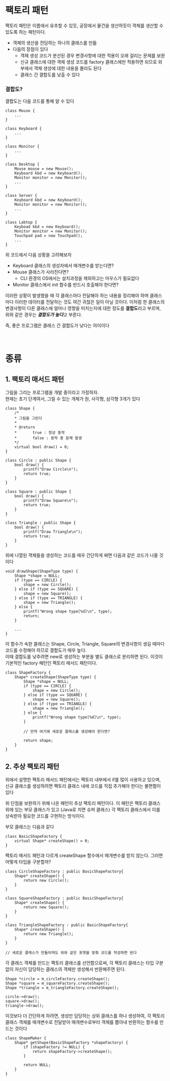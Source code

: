 # 팩토리 패턴
팩토리 패턴은 이름에서 유추할 수 있듯, 공장에서 물건을 생산하듯이 객체를 생산할 수 있도록 하는 패턴이다.

* 객체의 생산을 전담하는 하나의 클래스를 만듦
* 다음의 장점이 있다
  * 객체 생성 코드가 분산된 경우 변경사항에 대한 적용이 오래 걸리는 문제를 보완
  * 신규 클래스에 대한 객체 생성 코드를 factory 클래스에만 적용하면 되므로 외부에서 객체 생성에 대한 내용을 몰라도 된다
  * 클래스 간 결합도를 낮출 수 있다

### 결합도?
결합도는 다음 코드를 통해 알 수 있다

```
class Mouse {
    ...
}

class Keyboard {
    ...
}

class Monitor {
    ...
}

class Desktop {
    Mouse mouse = new Mouse();
    Keyboard kbd = new Keyboard();
    Monitor monitor = new Monitor();
    ...
}

class Server {
    Keyboard kbd = new Keyboard();
    Monitor monitor = new Monitor();
    ...
}

class Labtop {
    Keyboad kbd = new Keyboard();
    Monitor monitor = new Monitor();
    Touchpad pad = new Touchpad();
    ...
}

```
위 코드에서 다음 상황을 고려해보자
* Keyboard 클래스의 생성자에서 매개변수를 받는다면?
* Mouse 클래스가 사라진다면?
  * CLI 환경의 OS에서는 설치과정을 제외하고는 마우스가 필요없다
* Monitor 클래스에서 init 함수를 반드시 호출해야 한다면?

이러한 상황이 발생했을 때 각 클래스마다 전달해야 하는 내용을 정리해야 하며 클래스마다 이러한 데이터를 전달하는 것도 여간 귀찮은 일이 아닐 것이다. 이처럼 한 클래스의 변경사항이 다른 클래스에 얼마나 영향을 미치는지에 대한 정도를 **결합도**라고 부르며, 위와 같은 경우는 ***결합도가 높다***고 부른다.

즉, 좋은 프로그램은 클래스 간 결합도가 낮다는 의미이다
<br>
<br>
<br>

# 종류
## 1. 팩토리 매서드 패턴
그림을 그리는 프로그램을 개발 중이라고 가정하자.<br>
현재는 초기 단계여서, 그릴 수 있는 개체가 원, 사각형, 삼각형 3개가 있다
```
class Shape {
    /*
    * 그림을 그린다
    * 
    * @return
    * 		true : 정상 동작
    * 		false : 동작 중 문제 발생
    */
    virtual bool draw() = 0;
}

class Circle : public Shape {
    bool draw() {
        printf("Draw Circle\n");
        return true;
    }
}

class Square : public Shape {
    bool draw() {
        printf("Draw Square\n");
        return true;
    }
}

class Triangle : public Shape {
    bool draw() {
        printf("Draw Triangle\n");
        return true;
    }
}
```

위에 나열된 객체들을 생성하는 코드를 매우 간단하게 짜면 다음과 같은 코드가 나올 것이다

```
void drawShape(ShapeType type) {
    Shape *shape = NULL;
    if (type == CIRCLE) {
        shape = new Circle();
    } else if (type == SQUARE) {
        shape = new Square();
    } else if (type == TRIANGLE) {
        shape = new Triangle();
    } else {
        printf("Wrong shape type[%d]\n", type);
        return;
    }

    ...
}
```

이 함수가 속한 클래스는 Shape, Circle, Triangle, Square의 변경사항이 생길 때마다 코드를 수정해야 하므로 결합도가 매우 높다.<br>
이때 결합도를 낮추려면 new로 생성하는 부분을 별도 클래스로 분리하면 된다. 이것이 기본적인 factory 패턴인 팩토리 매서드 패턴이다.

```
class ShapeFactory {
    Shape* createShape(ShapeType type) {
        Shape *shape = NULL;
        if (type == CIRCLE) {
            shape = new Circle();
        } else if (type == SQUARE) {
            shape = new Square();
        } else if (type == TRIANGLE) {
            shape = new Triangle();
        } else {
            printf("Wrong shape type[%d]\n", type);
        }

        // 만약 여기에 새로운 클래스를 생성해야 한다면?

        return shape;
    }
}
```


## 2. 추상 팩토리 패턴
위에서 설명한 팩토리 매서드 패턴에서는 팩토리 내부에서 if를 많이 사용하고 있으며,<br>신규 클래스를 생성하려면 팩토리 클래스 내에 코드를 직접 추가해야 한다는 불편함이 있다

위 단점을 보완하기 위해 나온 패턴이 추상 팩토리 패턴이다. 이 패턴은 팩토리 클래스 위에 있는 부모 클래스가 있고 (Java로 치면 슈퍼 클래스) 각 팩토리 클래스에서 이를 상속받아 필요한 코드를 구현하는 방식이다.

부모 클래스는 다음과 같다

```
class BasicShapeFactory {
    virtual Shape* createShape() = 0;
}
```

팩토리 매서드 패턴과 다르게 createShape 함수에서 매개변수를 받지 않는다. 그러면 어떻게 타입을 구분할까?

```
class CircleShapeFactory : public BasicShapeFactory{
    Shape* createShape() {
        return new Circle();
    }
}

class SquareShapeFactory : public BasicShapeFactory{
    Shape* createShape() {
        return new Square();
    }
}

class TriangleShapeFactory : public BasicShapeFactory{
    Shape* createShape() {
        return new Triangle();
    }
}

// 새로운 클래스가 만들어져도 위와 같은 포맷을 맞춰 코드를 작성하면 된다
```

각 클래스 객체를 만드는 팩토리 클래스를 선언함으로써, 각 팩토리 클래스는 타입 구분 없이 자신이 담당하는 클래스의 객체만 생성해서 반환해주면 된다.<br>

```
Shape *circle = m_circleFactory.createShape();
Shape *square = m_squareFactory.createShape();
Shape *triangle = m_triangleFactory.createShape();

circle->draw();
square->draw();
triangle->draw();
```

이것보다 더 간단하게 하려면, 생성만 담당하는 상위 클래스를 하나 생성하여, 각 팩토리 클래스 객체를 매개변수로 전달받아 매개변수로부터 객체를 뽑아내 반환하는 함수를 만드는 것이다<br>

```
class ShapeMaker {
	Shape* getShape(BasicShapeFactory *shapeFactory) {
		if (shapeFactory != NULL) {
			return shapeFactory->createShape();
		}

        return NULL;
    }
}
```